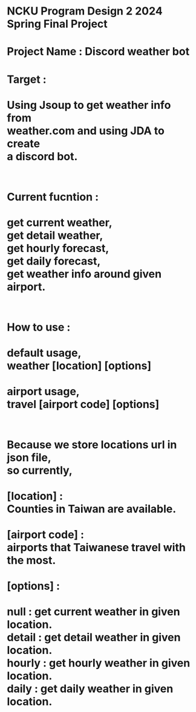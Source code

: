 NCKU Program Design 2 2024 Spring Final Project
===============================================
Project Name : Discord weather bot
=============================================== 
Target : <br/><br/>
Using Jsoup to get weather info from<br/>
weather.com and using JDA to create<br/>
a discord bot.<br/><br/>
=============================================== 
Current fucntion :<br/><br/>
get current weather,<br/>
get detail weather,<br/>
get hourly forecast,<br/>
get daily forecast,<br/>
get weather info around given airport.<br/><br/>
=============================================== 
How to use :<br/><br/>default usage, <br/>
             weather [location] [options]<br/><br/>
             airport usage,<br/>
             travel [airport code] [options]<br/><br/>
=============================================== 
Because we store locations url in json file,<br/>
so currently,<br/><br/>
[location] : <br/>
Counties in Taiwan are available.<br/><br/>
[airport code] : <br/>
airports that Taiwanese travel with the most.<br/><br/>
[options] : <br/> <br/>
null : get current weather in given location.<br/>
detail : get detail weather in given location.<br/>
hourly : get hourly weather in given location.<br/>
daily : get daily weather in given location.<br/><br/>
=============================================== 

